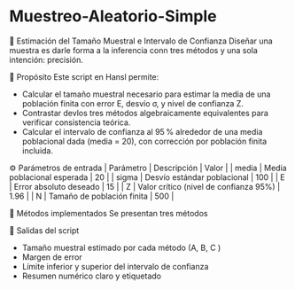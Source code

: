 # Muestreo-Aleatorio-Simple
📏 Estimación del Tamaño Muestral e Intervalo de Confianza
Diseñar una muestra es darle forma a la inferencia conn tres métodos y una sola intención: precisión.

📌 Propósito
Este script en Hansl permite:
- Calcular el tamaño muestral necesario para estimar la media de una población finita con error E, desvío σ, y nivel de confianza Z.
- Contrastar devlos tres métodos algebraicamente equivalentes para verificar consistencia teórica.
- Calcular el intervalo de confianza al 95 % alrededor de una media poblacional dada (media = 20), con corrección por población finita incluida.

⚙️ Parámetros de entrada
| Parámetro | Descripción | Valor | 
| media | Media poblacional esperada | 20 | 
| sigma | Desvío estándar poblacional | 100 | 
| E | Error absoluto deseado | 15 | 
| Z | Valor crítico (nivel de confianza 95%) | 1.96 | 
| N | Tamaño de población finita | 500 | 



🧪 Métodos implementados
Se presentan  tres métodos 

🔄 Salidas del script
- Tamaño muestral estimado por cada método (A, B, C )
- Margen de error 
- Límite inferior y superior del intervalo de confianza
- Resumen numérico claro y etiquetado
